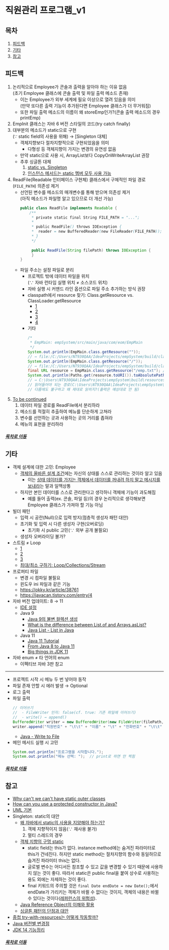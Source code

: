 직원관리 프로그램_v1
=====
## 목차
1. [피드백](#피드백)
2. [기타](#기타)
3. [참고](#참고)

## 피드백
1. 논리적으로 Employee가 콘솔과 출력을 알아야 하는 이유 없음  
(초기 Employee 클래스에 콘솔 출력 및 파일 출력 메소드 존재)
	* 이는 Employee가 외부 세계에 필요 이상으로 열려 있음을 의미  
	(만약 또다른 출력 기능이 추가된다면 Employee 클래스가 더 무거워짐)
	* 또한 파일 출력 메소드의 이름이 왜 storeEmp인가?(콘솔 출력 메소드의 경우 printEmp)
2. EmpInit 클래스는 자바 6 버전 스타일의 코드(try catch finally)
3. 대부분의 메소드가 static으로 구현  
(∵ static field의 사용을 위해) → [Singleton 대체]
	* 객체지향보다 절차지향적으로 구현되었음을 의미
		* 다형성 등 객체지향이 가지는 변경의 유연성 없음
	* 만약 static으로 사용 시, ArrayList보다 CopyOnWriteArrayList 권장
	* 추후 싱글톤 대체
		1. [static vs. Singleton](https://github.com/nara1030/ThisIsJava/blob/master/docs/etc/static_vs_singleton.md)
		2. [인스턴스 메서드는 static 멤버 모두 사용 가능](https://gmlwjd9405.github.io/2018/08/04/java-static.html)
4. ReadFile(Readable 인터페이스 구현체) 클래스에서 구체적인 파일 경로(`FILE_PATH`) 의존성 제거
	* 선언된 변수를 메소드의 매개변수를 통해 받으며 의존성 제거  
	(아직 메소드가 파일명 알고 있으므로 더 개선 가능)  
		```java
		public class ReadFile implements Readable {
			/** 
			 * private static final String FILE_PATH = "...";
			 *
			 * public ReadFile() throws IOException {
			 *	reader = new BufferedReader(new FileReader(FILE_PATH));
			 * }
			 */
			 
			 public ReadFile(String filePath) throws IOException {
			 }
		}
		```
	* 파일 주소는 설정 파일로 분리
		* 프로젝트 밖에 데이터 파일을 위치  
		(∵ 자바 런타임 실행 위치 ≠ 소스코드 위치)
		* 자바 실행 시 커맨드 라인 옵션으로 파일 주소 추가하는 방식 권장
		* classpath에서 resource 찾기: Class.getResource vs. ClassLoader.getResource
			* [1](https://whitecold89.tistory.com/9)
			* [2](https://devyongsik.tistory.com/171)
			* [3](https://unabated.tistory.com/entry/ClassgetResource-vs-ClassLoadergetResource)
			* [4](https://sthyun.tistory.com/entry/java%EC%97%90%EC%84%9C-property%ED%8C%8C%EC%9D%BC-%EC%89%BD%EA%B2%8C-%EC%B0%BE%EA%B8%B0-ClassLoader)
		* 기타  
			```java
			/*
			 * EmpMain: empSystem/src/main/java/com/eom/EmpMain
			 */
			System.out.println(EmpMain.class.getResource(""));
			// → file:/C:/Users/NT930QAA/IdeaProjects/empSystem/build/classes/java/main/com/eom/
			System.out.println(EmpMain.class.getResource("/"));
			// → file:/C:/Users/NT930QAA/IdeaProjects/empSystem/build/classes/java/main/
			final URL resource = EmpMain.class.getResource("/emp.txt");	// resources/emp.txt
			System.out.println(Paths.get(resource.toURI()).toAbsolutePath().toString());
			// → C:\Users\NT930QAA\IdeaProjects\empSystem\build\resources\main\emp.txt
			// 읽어들어야 되는 경로(C:\Users\NT930QAA\IdeaProjects\empSystem\src\main\resources\emp.txt)와
			// 다름에도 불구하고 왜 제대로 읽히지?(출력은 예상대로 안 됨)
			```
5. [To be continued](https://github.com/johngrib/EmployeeManagementSystem/pulls)
	1. 데이터 파일 경로를 ReadFile에서 분리하라
	2. 메소드를 적절히 추출하여 메뉴를 단순하게 고쳐라
	3. 변수를 선언하는 곳과 사용하는 곳의 거리를 좁혀라
	4. 메뉴의 표현을 분리하라

##### [목차로 이동](#목차)

## 기타
* 객체 설계에 대한 고민: Employee
	* [객체의 올바른 설계 조건](https://github.com/nara1030/TIL/blob/master/docs/lecture_list/code_spitz/s83_object1/object1_week1_ch00-ch01.md#%EA%B0%9D%EC%B2%B4%EC%99%80-%EC%84%A4%EA%B3%84)에는 자신의 상태를 스스로 관리하는 것이라 알고 있음
		* 이는 [상태 데이터를 가지는 객체에서 데이터를 꺼내려 하지 말고 메시지를 보내라](https://github.com/nara1030/ThisIsJava/blob/master/docs/etc/double_dispatch.md#%EC%9A%B0%EC%95%84%ED%95%9C%ED%85%8C%ED%81%AC%EC%BD%94%EC%8A%A4)는 말과 일맥상통
	* 하지만 본인 데이터를 스스로 관리한다고 생각하니 객체에 기능이 과도해짐
		* 예를 들어 출력(ex. 콘솔, 파일 등)의 경우 논리적으로 생각해보면 Employee 클래스가 가져야 할 기능 아님
* 빌더 패턴
	* 입력 시 공란(Null)으로 입력 방지(점층적 생성자 패턴 대안)
	* 초기화 및 입력 시 다른 생성자 구현(오버로딩)
		* 초기화 시 public 고민(∵ 외부 공개 불필요)
	* 생성자 오버라이딩 불가?
* 스트림 ≠ Loop
	* [1](https://www.popit.kr/java8-stream%EC%9D%80-loop%EA%B0%80-%EC%95%84%EB%8B%88%EB%8B%A4/)
	* [2](https://homoefficio.github.io/2016/06/26/for-loop-%EB%A5%BC-Stream-forEach-%EB%A1%9C-%EB%B0%94%EA%BE%B8%EC%A7%80-%EB%A7%90%EC%95%84%EC%95%BC-%ED%95%A0-3%EA%B0%80%EC%A7%80-%EC%9D%B4%EC%9C%A0/)
	* [3](https://hamait.tistory.com/547)
	* [최대/최소 구하기: Loop/Collections/Stream](https://www.daleseo.com/java-min-max/)
* 프로퍼티 파일
	* 변경 시 컴파일 불필요
	* 윈도우 ini 파일과 같은 기능
	* https://okky.kr/article/38761
	* https://javacan.tistory.com/entry/4
* 자바 버전 업데이트: 8 → 11
	* [IDE 설정](https://github.com/HomoEfficio/dev-tips/blob/master/IntelliJ%20-%20Gradle%EC%9D%98%20%EC%9E%90%EB%B0%94%20%EB%B2%84%EC%A0%84%20%EC%84%A4%EC%A0%95.md)
	* Java 9
		* [Java 9의 불변 컬렉션 생성](https://www.daleseo.com/java9-immutable-collections/)
		* [What is the difference between List.of and Arrays.asList?](https://stackoverflow.com/questions/46579074/what-is-the-difference-between-list-of-and-arrays-aslist)
		* [Java List - List in Java](https://www.journaldev.com/11444/java-list)
	* Java 11
		* [Java 11 Tutorial](https://winterbe.com/posts/2018/09/24/java-11-tutorial/)
		* [From Java 8 to Java 11](https://codete.com/blog/java-8-java-11-quick-guide/)
		* [Big things in JDK 11](https://meetup.toast.com/posts/171)
* 자바 enum ≠ 타 언어의 enum
	* 이펙티브 자바 3판 참고

- - -
* 프로젝트 시작 시 메뉴 두 번 넣어야 동작
* 파일 존재 안할 시 에러 발생 → Optional
* 로그 출력
* 파일 출력  
	```java
	// 이어쓰기
	//  - FileWriter 인자: false(cf. true: 기존 파일에 이어쓰기)
	//  - write() → append()
	BufferedWriter writer = new BufferedWriter(new FileWriter(filePath, false));
	writer.append("직원번호" + "\t\t" + "이름" + "\t" + "전화번호" + "\t\t" + "직급" + "\t" + "이메일" + "\n");
	```
	* [Java - Write to File](https://www.baeldung.com/java-write-to-file)
* 메인 메서드 실행 시 고민  
	```java
	System.out.println("프로그램을 시작합니다.");
    System.out.println("메뉴 선택: ");  // print로 하면 안 찍힘
	```
	
##### [목차로 이동](#목차)

## 참고
* [Why can't we can't have static outer classes](https://stackoverflow.com/questions/18036458/why-cant-we-have-static-outer-classes)
* [How can you use a protected constructor in Java?](https://www.quora.com/How-can-you-use-a-protected-constructor-in-Java)
* [UML 기본](https://geniusduck.tistory.com/entry/UML-%EA%B8%B0%EB%B3%B8%ED%8E%B8-%EA%B8%B0%EB%B3%B8-%ED%91%9C%EA%B8%B0-%ED%98%95%EC%8B%9D-%EB%B0%8F-%EA%B4%80%EA%B3%84%ED%91%9C%ED%98%84%EB%B2%95)
* Singleton: static의 대안
	* [왜 자바에서 static의 사용을 지양해야 하는가?](https://unabated.tistory.com/entry/%EC%99%9C-%EC%9E%90%EB%B0%94%EC%97%90%EC%84%9C-static%EC%9D%98-%EC%82%AC%EC%9A%A9%EC%9D%84-%EC%A7%80%EC%96%91%ED%95%B4%EC%95%BC-%ED%95%98%EB%8A%94%EA%B0%80)
		1. 객체 지향적이지 않음(∵ 재사용 불가)
		2. 멀티 스레드의 경우
	* [객체 지향의 구멍 static](https://whiteship.tistory.com/134)
		* static field는 this가 없다. instance method에는 숨겨진 파라미터로 this가 건네진다. 하지만 static method는 절차지향의 함수와 동일하므로 숨겨진 파라미터 this는 없다.
		* 글로벌 변수는 어디서든 참조할 수 있고 값을 변경할 수 있기 때문에 사용하지 않는 것이 좋다. 따라서 static은 public final을 붙여 상수로 사용하는 용도 외에는 자제하는 것이 좋다.
		* final 키워드의 주의할 것은 `final Date endDate = new Date();`에서 endDate가 가리키는 객체가 바뀔 수 없다는 것이지, 객체의 내용은 바뀔 수 있다는 것이다([레퍼런스의 위험성](https://whiteship.tistory.com/100)).
	* [Java Reference Object의 이해와 활용](http://blog.daum.net/_blog/BlogTypeView.do?blogid=04qAU&articleno=15309479&categoryId=452665&regdt=20100623131535)
	* [싱글톤 패턴의 단점과 대안](https://okky.kr/article/673659)
* [중첩 try-with-resources는 어떻게 작동할까?](https://multifrontgarden.tistory.com/192)
* [Java 버전별 변경점](https://johngrib.github.io/wiki/java-enhancements/)
* [JDK 14 기능정리](https://okky.kr/article/676912)

##### [목차로 이동](#목차)